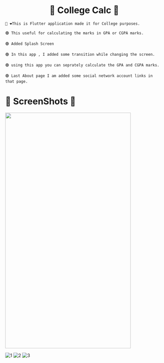 <h1 align="center">🦾 College Calc 👀</h1>  

```
👋 ❤️This is Flutter application made it for College purposes.

🟢 This useful for calculating the marks in GPA or CGPA marks. 

🟢 Added Splash Screen

🟢 In this app , I added some transition while changing the screen.

🟢 using this app you can seprately calculate the GPA and CGPA marks.

🟢 Last About page I am added some social network account links in that page.

```


##

# 🤳 ScreenShots 👀 

<img src="https://user-images.githubusercontent.com/44917891/104294102-ccca0380-54e4-11eb-8d13-4d612af99571.jpg" width="400" height="750">  













![1](https://user-images.githubusercontent.com/44917891/107753438-1311bd00-6d46-11eb-9ba2-95580441f379.jpg)
![2](https://user-images.githubusercontent.com/44917891/107753442-14db8080-6d46-11eb-929f-4dcc4a0184c3.jpg)
![3](https://user-images.githubusercontent.com/44917891/107753443-15741700-6d46-11eb-896b-03b2543e218e.jpg)
